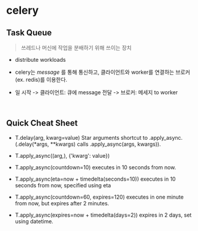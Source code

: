 # celery

## Task Queue
> 쓰레드나 머신에 작업을 분배하기 위해 쓰이는 장치

- distribute workloads

- celery는 *message* 를 통해 통신하고, 클라이언트와 worker를 연결하는 브로커(ex. redis)를 이용한다.
- 일 시작 -> 클라이언트: 큐에 message 전달 -> 브로커: 메세지 to worker

<br>

## Quick Cheat Sheet

- T.delay(arg, kwarg=value)
Star arguments shortcut to .apply_async. (.delay(*args, **kwargs) calls .apply_async(args, kwargs)).

- T.apply_async((arg,), {'kwarg': value})

- T.apply_async(countdown=10)
executes in 10 seconds from now.

- T.apply_async(eta=now + timedelta(seconds=10))
executes in 10 seconds from now, specified using eta

- T.apply_async(countdown=60, expires=120)
executes in one minute from now, but expires after 2 minutes.

- T.apply_async(expires=now + timedelta(days=2))
expires in 2 days, set using datetime.